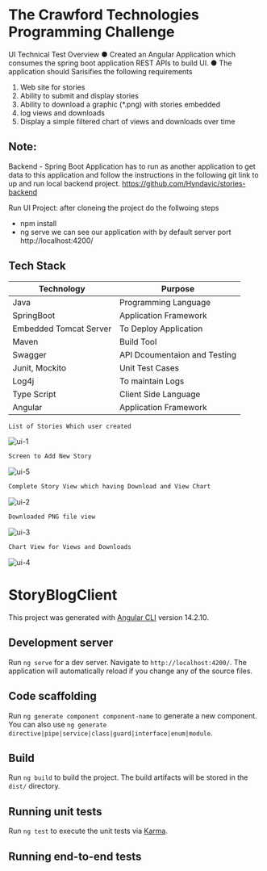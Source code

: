 # The Crawford Technologies Programming Challenge

UI Technical Test Overview
● Created an Angular Application which consumes the spring boot application REST APIs to build UI.
● The application should Sarisifies the following requirements
1) Web site for stories
2) Ability to submit and display stories
3) Ability to download a graphic (*.png) with stories embedded
4) log views and downloads
5) Display a simple filtered chart of views and downloads over time

## Note:
Backend - Spring Boot Application has to run as another application to get data to this application and follow the instructions in the following git link to up and run local backend project.
https://github.com/Hyndavic/stories-backend

Run UI Project:
after cloneing the project do the follwoing steps
* npm install
* ng serve
  we can see our application with by default server port http://localhost:4200/

## Tech Stack
| Technology | Purpose |
| ------ | ------ |
| Java | Programming Language |
| SpringBoot  | Application Framework |
| Embedded Tomcat Server | To Deploy Application |
| Maven |  Build Tool |
| Swagger  | API Dcoumentaion and Testing |
| Junit, Mockito | Unit Test Cases |
| Log4j | To maintain Logs |
| Type Script  | Client Side Language |
| Angular  | Application Framework |

```sh
List of Stories Which user created
```
![ui-1](https://user-images.githubusercontent.com/131328078/233700405-d4ff8eae-058d-40e7-806d-dd3f8069734a.jpg)


```sh
Screen to Add New Story
```
![ui-5](https://user-images.githubusercontent.com/131328078/233700485-e8c8bcc3-d8cd-4412-bdd6-c901ce9311f4.jpg)

```sh
Complete Story View which having Download and View Chart
```
![ui-2](https://user-images.githubusercontent.com/131328078/233700579-df983fc9-f743-4828-9007-d714de502c4e.jpg)

```sh
Downloaded PNG file view
```
![ui-3](https://user-images.githubusercontent.com/131328078/233700670-8ccf3f48-9115-42a8-8b4a-bdb3f6bc0648.jpg)


```sh
Chart View for Views and Downloads
```
![ui-4](https://user-images.githubusercontent.com/131328078/233700692-51a57b79-9f93-4e69-b0ee-59c8913f974e.jpg)


# StoryBlogClient

This project was generated with [Angular CLI](https://github.com/angular/angular-cli) version 14.2.10.

## Development server

Run `ng serve` for a dev server. Navigate to `http://localhost:4200/`. The application will automatically reload if you change any of the source files.

## Code scaffolding

Run `ng generate component component-name` to generate a new component. You can also use `ng generate directive|pipe|service|class|guard|interface|enum|module`.

## Build

Run `ng build` to build the project. The build artifacts will be stored in the `dist/` directory.

## Running unit tests

Run `ng test` to execute the unit tests via [Karma](https://karma-runner.github.io).

## Running end-to-end tests
